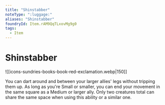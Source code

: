 ```yaml
---
title: "Shinstabber"
noteType: ":luggage:"
aliases: "Shinstabber"
foundryId: Item.rAM9QqTLxovMg9g0
tags:
  - Item
---
```


# Shinstabber
![[icons-sundries-books-book-red-exclamation.webp|150]]

You can dart around and between your larger allies' legs without tripping them up. As long as you're Small or smaller, you can end your movement in the same square as a Medium or larger ally. Only two creatures total can share the same space when using this ability or a similar one.
